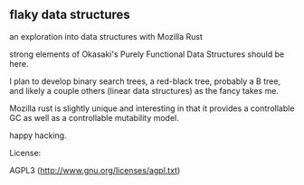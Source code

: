 flaky data structures
---
an exploration into data structures with Mozilla Rust

strong elements of Okasaki's Purely Functional Data Structures should
be here.

I plan to develop binary search trees, a red-black tree, probably a B
tree, and likely a couple others (linear data structures) as the fancy
takes me.

Mozilla rust is slightly unique and interesting in that it provides a
controllable GC as well as a controllable mutability model.


happy hacking.



License:

AGPL3 (http://www.gnu.org/licenses/agpl.txt)

